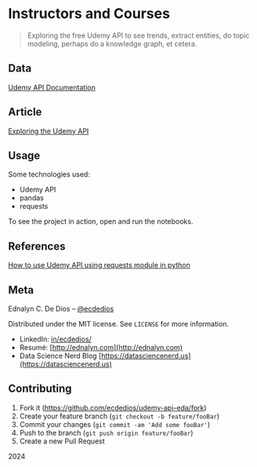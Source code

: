 # Instructors and Courses

> Exploring the free Udemy API to see trends, extract entities, do topic modeling, perhaps do a knowledge graph, et cetera.

## Data

[Udemy API Documentation](https://www.udemy.com/developers/affiliate/)

## Article

[Exploring the Udemy API](xxx)

## Usage

Some technologies used:

- Udemy API
- pandas
- requests

To see the project in action, open and run the notebooks.

## References

[How to use Udemy API using requests module in python](https://stackoverflow.com/questions/65550067/how-to-use-udemy-api-using-requests-module-in-python)

## Meta

Ednalyn C. De Dios – [@ecdedios](https://github.com/ecdedios)

Distributed under the MIT license. See `LICENSE` for more information.

- LinkedIn: [in/ecdedios/](https://www.linkedin.com/in/ecdedios/)
- Resumé: [http://ednalyn.com](http://ednalyn.com)
- Data Science Nerd Blog [https://datasciencenerd.us](https://datasciencenerd.us)

## Contributing

1. Fork it (<https://github.com/ecdedios/udemy-api-eda/fork>)
2. Create your feature branch (`git checkout -b feature/fooBar`)
3. Commit your changes (`git commit -am 'Add some fooBar'`)
4. Push to the branch (`git push origin feature/fooBar`)
5. Create a new Pull Request

2024
